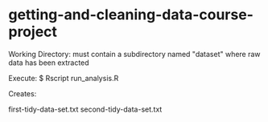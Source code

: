 # getting-and-cleaning-data-course-project

Working Directory:
must contain a subdirectory named "dataset" where raw data has been extracted

Execute:
$ Rscript run_analysis.R

Creates:

first-tidy-data-set.txt
second-tidy-data-set.txt